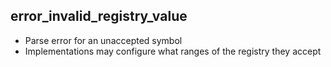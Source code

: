 ## error_invalid_registry_value

- Parse error for an unaccepted symbol
- Implementations may configure what ranges of the registry they accept